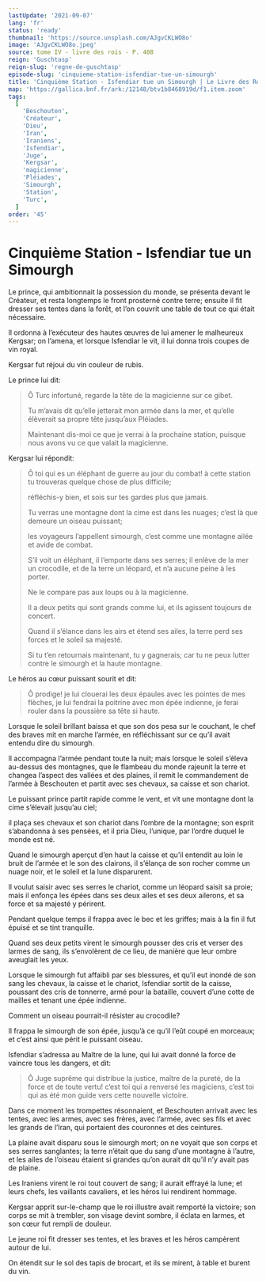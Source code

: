 ```yaml
---
lastUpdate: '2021-09-07'
lang: 'fr'
status: 'ready'
thumbnail: 'https://source.unsplash.com/AJgvCKLWO8o'
image: 'AJgvCKLWO8o.jpeg'
source: tome IV - livre des rois - P. 408
reign: 'Guschtasp'
reign-slug: 'regne-de-guschtasp'
episode-slug: 'cinquieme-station-isfendiar-tue-un-simourgh'
title: 'Cinquième Station - Isfendiar tue un Simourgh | Le Livre des Rois | Shâhnâmeh'
map: 'https://gallica.bnf.fr/ark:/12148/btv1b8468919d/f1.item.zoom'
tags:
  [
    'Beschouten',
    'Créateur',
    'Dieu',
    'Iran',
    'Iraniens',
    'Isfendiar',
    'Juge',
    'Kergsar',
    'magicienne',
    'Pléiades',
    'Simourgh',
    'Station',
    'Turc',
  ]
order: '45'
---
```


<!-- LTeX: language=fr -->

# Cinquième Station - Isfendiar tue un Simourgh

Le prince, qui ambitionnait la possession du monde, se présenta devant le Créateur, et resta longtemps le front prosterné contre terre; ensuite il fit dresser ses tentes dans la forêt, et l’on couvrit une table de tout ce qui était nécessaire.

Il ordonna à l’exécuteur des hautes œuvres de lui amener le malheureux Kergsar; on l’amena, et lorsque Isfendiar le vit, il lui donna trois coupes de vin royal.

Kergsar fut réjoui du vin couleur de rubis.

Le prince lui dit:

> Ô Turc infortuné, regarde la tête de la magicienne sur ce gibet.
>
> Tu m’avais dit qu’elle jetterait mon armée dans la mer, et qu’elle élèverait sa propre tête jusqu’aux Pléiades.
>
> Maintenant dis-moi ce que je verrai à la prochaine station, puisque nous avons vu ce que valait la magicienne.

Kergsar lui répondit:

> Ô toi qui es un éléphant de guerre au jour du combat! à cette station tu trouveras quelque chose de plus difficile;
>
> réfléchis-y bien, et sois sur tes gardes plus que jamais.
>
> Tu verras une montagne dont la cime est dans les nuages; c’est là que demeure un oiseau puissant;
>
> les voyageurs l’appellent simourgh, c’est comme une montagne ailée et avide de combat.
>
> S’il voit un éléphant, il l’emporte dans ses serres; il enlève de la mer un crocodile, et de la terre un léopard, et n’a aucune peine à les porter.
>
> Ne le compare pas aux loups ou à la magicienne.
>
> Il a deux petits qui sont grands comme lui, et ils agissent toujours de concert.
>
> Quand il s’élance dans les airs et étend ses ailes, la terre perd ses forces et le soleil sa majesté.
>
> Si tu t’en retournais maintenant, tu y gagnerais; car tu ne peux lutter contre le simourgh et la haute montagne.

Le héros au cœur puissant sourit et dit:

> Ô prodige! je lui clouerai les deux épaules avec les pointes de mes flèches, je lui fendrai la poitrine avec mon épée indienne, je ferai rouler dans la poussière sa tête si haute.

Lorsque le soleil brillant baissa et que son dos pesa sur le couchant, le chef des braves mit en marche l’armée, en réfléchissant sur ce qu’il avait entendu dire du simourgh.

Il accompagna l’armée pendant toute la nuit; mais lorsque le soleil s’éleva au-dessus des montagnes, que le flambeau du monde rajeunit la terre et changea l’aspect des vallées et des plaines, il remit le commandement de l’armée à Beschouten et partit avec ses chevaux, sa caisse et son chariot.

Le puissant prince partit rapide comme le vent, et vit une montagne dont la cime s’élevait jusqu’au ciel;

il plaça ses chevaux et son chariot dans l’ombre de la montagne; son esprit s’abandonna à ses pensées, et il pria Dieu, l’unique, par l’ordre duquel le monde est né.

Quand le simourgh aperçut d’en haut la caisse et qu’il entendit au loin le bruit de l’armée et le son des clairons, il s’élança de son rocher comme un nuage noir, et le soleil et la lune disparurent.

Il voulut saisir avec ses serres le chariot, comme un léopard saisit sa proie; mais il enfonça les épées dans ses deux ailes et ses deux ailerons, et sa force et sa majesté y périrent.

Pendant quelque temps il frappa avec le bec et les griffes; mais à la fin il fut épuisé et se tint tranquille.

Quand ses deux petits virent le simourgh pousser des cris et verser des larmes de sang, ils s’envolèrent de ce lieu, de manière que leur ombre aveuglait les yeux.

Lorsque le simourgh fut affaibli par ses blessures, et qu’il eut inondé de son sang les chevaux, la caisse et le chariot, Isfendiar sortit de la caisse, poussant des cris de tonnerre, armé pour la bataille, couvert d’une cotte de mailles et tenant une épée indienne.

Comment un oiseau pourrait-il résister au crocodile?

Il frappa le simourgh de son épée, jusqu’à ce qu’il l’eût coupé en morceaux; et c’est ainsi que périt le puissant oiseau.

Isfendiar s’adressa au Maître de la lune, qui lui avait donné la force de vaincre tous les dangers, et dit:

> Ô Juge suprême qui distribue la justice, maître de la pureté, de la force et de toute vertu! c’est toi qui a renversé les magiciens, c’est toi qui as été mon guide vers cette nouvelle victoire.

Dans ce moment les trompettes résonnaient, et Beschouten arrivait avec les tentes, avec les armes, avec ses frères, avec l’armée, avec ses fils et avec les grands de l’Iran, qui portaient des couronnes et des ceintures.

La plaine avait disparu sous le simourgh mort; on ne voyait que son corps et ses serres sanglantes; la terre n’était que du sang d’une montagne à l’autre, et les ailes de l’oiseau étaient si grandes qu’on aurait dit qu’il n’y avait pas de plaine.

Les Iraniens virent le roi tout couvert de sang; il aurait effrayé la lune; et leurs chefs, les vaillants cavaliers, et les héros lui rendirent hommage.

Kergsar apprit sur-le-champ que le roi illustre avait remporté la victoire; son corps se mit à trembler, son visage devint sombre, il éclata en larmes, et son cœur fut rempli de douleur.

Le jeune roi fit dresser ses tentes, et les braves et les héros campèrent autour de lui.

On étendit sur le sol des tapis de brocart, et ils se mirent, à table et burent du vin.
